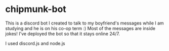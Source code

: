 # chipmunk-bot
This is a discord bot I created to talk to my boyfriend's messages while I am studying and he is on his co-op term :) Most of the messages are inside jokes! I've deployed the bot so that it stays online 24/7.

I used discord.js and node.js
